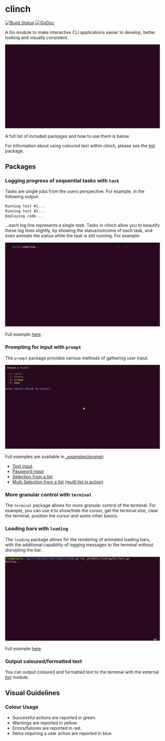 # clinch

[![Build Status](https://travis-ci.org/liamg/clinch.svg "Travis CI status")](https://travis-ci.org/liamg/clinch)
[![GoDoc](https://godoc.org/github.com/liamg/clinch?status.svg)](https://godoc.org/github.com/liamg/clinch)

A Go module to make interactive CLI applications easier to develop, better looking and visually consistent.

![Demo gif](demo.gif)

A full list of included packages and how to use them is below.

For information about using coloured text within clinch, please see the [tml](https://github.com/liamg/tml) package.


## Packages

### Logging progress of sequential tasks with `task`

Tasks are single jobs from the users perspective. For example, in the following output:

```
Running test #1...
Running test #2...
Deploying code...
```

...each log line represents a single _task_. Tasks in clinch allow you to beautify these log lines slightly, by showing the status/outcome of each task, and even animate the status while the task is still running. For example:

![Tasks demo](tasks.gif)

Full example [here](_examples/task/main.go).

### Prompting for input with `prompt`

The `prompt` package provides various methods of gathering user input.

![List prompt demo](list.gif)

Full examples are available in [_examples/prompt](_examples/prompt):

- [Text input](_examples/prompt/input/main.go)
- [Password input](_examples/prompt/password/main.go)
- [Selection from a list](_examples/prompt/list/main.go)
- [Multi Selection from a list](_examples/prompt/multiSelectList/main.go) [(mutli list in action)](multilist.gif)

### More granular control with `terminal`

The `terminal` package allows for more granular control of the terminal. For example, you can use it to show/hide the cursor, get the terminal size, clear the terminal, position the cursor and some other basics.

### Loading bars with `loading`

The `loading` package allows for the rendering of animated loading bars, with the additional capability of logging messages to the terminal without disrupting the bar.

![Loading bar demo](loading.gif)

Full example [here](_examples/loading/bar/main.go).

### Output coloured/formatted text

You can output coloured and formatted text to the terminal with the external [tml](https://github.com/liamg/tml) module.

## Visual Guidelines

### Colour Usage

- Successful actions are reported in green.
- Warnings are reported in yellow.
- Errors/failures are reported in red.
- Items requiring a user action are reported in blue.
